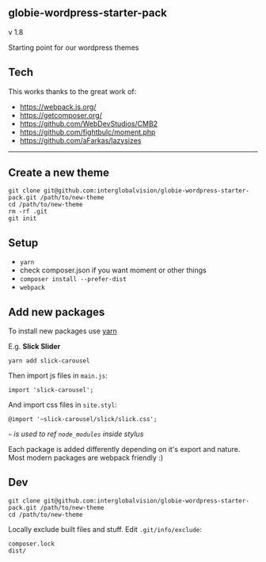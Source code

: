 globie-wordpress-starter-pack
---
v 1.8

Starting point for our wordpress themes


## Tech

This works thanks to the great work of:

- https://webpack.js.org/
- https://getcomposer.org/
- https://github.com/WebDevStudios/CMB2
- https://github.com/fightbulc/moment.php
- https://github.com/aFarkas/lazysizes

---

## Create a new theme

```
git clone git@github.com:interglobalvision/globie-wordpress-starter-pack.git /path/to/new-theme
cd /path/to/new-theme
rm -rf .git
git init
```

## Setup

- `yarn`
- check composer.json if you want moment or other things
- `composer install --prefer-dist`
- `webpack`

## Add new packages

To install new packages use [yarn](https://yarnpkg.com/en/)

E.g. **Slick Slider**

```
yarn add slick-carousel
```

Then import js files in `main.js`:

```
import 'slick-carousel';

```

And import css files in `site.styl`:

```
@import '~slick-carousel/slick/slick.css';
```

*`~` is used to ref `node_modules` inside stylus*

Each package is added differently depending on it's export and nature. Most modern packages are webpack friendly :)



## Dev

```
git clone git@github.com:interglobalvision/globie-wordpress-starter-pack.git /path/to/new-theme
cd /path/to/new-theme
```

Locally exclude built files and stuff. Edit `.git/info/exclude`:

```
composer.lock
dist/
```

